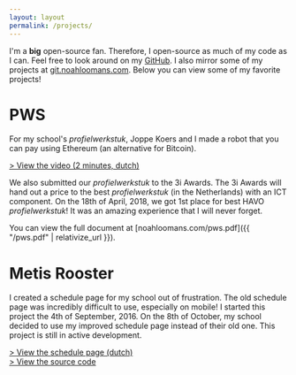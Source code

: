 ```yaml
---
layout: layout
permalink: /projects/
---
```


I'm a **big** open-source fan. Therefore, I open-source as much of my code as I
can. Feel free to look around on my [GitHub](https://github.com/nloomans). I
also mirror some of my projects at [git.noahloomans.com](https://git.noahloomans.com).
Below you can view some of my favorite projects!

# PWS

For my school's _profielwerkstuk_, Joppe Koers and I made a robot that you can pay
using Ethereum (an alternative for Bitcoin).

[> View the video (2 minutes, dutch)](https://www.youtube.com/watch?v=B537fsTZdjA)

We also submitted our _profielwerkstuk_ to the 3i Awards. The 3i Awards will hand
out a price to the best _profielwerkstuk_ (in the Netherlands) with an ICT
component. On the 18th of April, 2018, we got 1st place for best HAVO
_profielwerkstuk_! It was an amazing experience that I will never forget.

You can view the full document at
[noahloomans.com/pws.pdf]({{ "/pws.pdf" | relativize_url }}).

# Metis Rooster

I created a schedule page for my school out of frustration. The old schedule
page was incredibly difficult to use, especially on mobile! I started this
project the 4th of September, 2016. On the 8th of October, my school decided to
use my improved schedule page instead of their old one. This project is still
in active development.

[> View the schedule page (dutch)](https://rooster.hetmml.nl) <br>
[> View the source code](https://github.com/nloomans/rooster.hetmml.nl)
